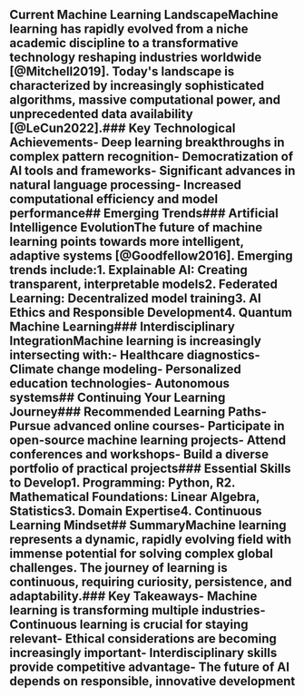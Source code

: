 ## Current Machine Learning LandscapeMachine learning has rapidly evolved from a niche academic discipline to a transformative technology reshaping industries worldwide [@Mitchell2019]. Today's landscape is characterized by increasingly sophisticated algorithms, massive computational power, and unprecedented data availability [@LeCun2022].### Key Technological Achievements- Deep learning breakthroughs in complex pattern recognition- Democratization of AI tools and frameworks- Significant advances in natural language processing- Increased computational efficiency and model performance## Emerging Trends### Artificial Intelligence EvolutionThe future of machine learning points towards more intelligent, adaptive systems [@Goodfellow2016]. Emerging trends include:1. **Explainable AI**: Creating transparent, interpretable models2. **Federated Learning**: Decentralized model training3. **AI Ethics and Responsible Development**4. **Quantum Machine Learning**### Interdisciplinary IntegrationMachine learning is increasingly intersecting with:- Healthcare diagnostics- Climate change modeling- Personalized education technologies- Autonomous systems## Continuing Your Learning Journey### Recommended Learning Paths- Pursue advanced online courses- Participate in open-source machine learning projects- Attend conferences and workshops- Build a diverse portfolio of practical projects### Essential Skills to Develop1. **Programming**: Python, R2. **Mathematical Foundations**: Linear Algebra, Statistics3. **Domain Expertise**4. **Continuous Learning Mindset**## SummaryMachine learning represents a dynamic, rapidly evolving field with immense potential for solving complex global challenges. The journey of learning is continuous, requiring curiosity, persistence, and adaptability.### Key Takeaways- Machine learning is transforming multiple industries- Continuous learning is crucial for staying relevant- Ethical considerations are becoming increasingly important- Interdisciplinary skills provide competitive advantage- The future of AI depends on responsible, innovative development